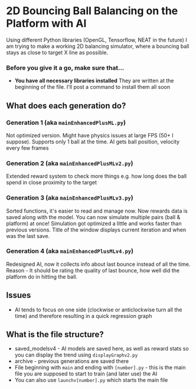 # 2D Bouncing Ball Balancing on the Platform with AI

Using different Python libraries (OpenGL, Tensorflow, NEAT in the future) I am trying to make a working 2D balancing simulator, where a bouncing ball stays as close to target X line as possible.

### Before you give it a go, make sure that...

+ **You have all necessary libraries installed** They are written at the beginning of the file. I'll post a command to install them all soon


## What does each generation do?

### Generation 1 (aka `mainEnhancedPlusML.py`)

Not optimized version. Might have physics issues at large FPS (50+ I suppose). Supports only 1 ball at the time. AI gets ball position, velocity every few frames

### Generation 2 (aka `mainEnhancedPlusMLv2.py`)

Extended reward system to check more things e.g. how long does the ball spend in close proximity to the target

### Generation 3 (aka `mainEnhancedPlusMLv3.py`)

Sorted functions, it's easier to read and manage now. Now rewards data is saved along with the model. You can now simulate multiple pairs (ball & platform) at once!
Simulation got optimized a little and works faster than previous versions. Title of the window displays current iteration and when was the last save.

### Generation 4 (aka `mainEnhancedPlusMLv4.py`)

Redesigned AI, now it collects info about last bounce instead of all the time. Reason - It should be rating the quality of last bounce, how well did the platform do in hitting the ball.

## Issues
+ AI tends to focus on one side (clockwise or anticlockwise turn all the time) and therefore resulting in a quick regression graph

## What is the file structure?
+ saved_modelsv4 - AI models are saved here, as well as reward stats so you can display the trend using `displayGraphv2.py`
+ archive - previous generations are saved there
+ File beginning with `main` and ending with `[number].py` - this is the main file you are supposed to start to train (and later use) the AI
+ You can also use `launchv[number].py` which starts the main file
